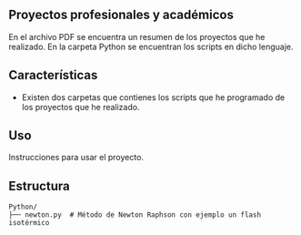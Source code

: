 ## Proyectos profesionales y académicos

En el archivo PDF se encuentra un resumen de los proyectos que he realizado. En la carpeta Python se encuentran los scripts en dicho lenguaje.
## Características
- Existen dos carpetas que contienes los scripts que he programado de los proyectos que he realizado.

## Uso
Instrucciones para usar el proyecto.

## Estructura
```plaintext
Python/
├── newton.py  # Método de Newton Raphson con ejemplo un flash isotérmico

